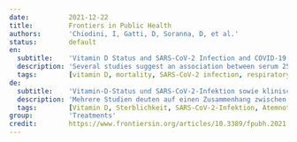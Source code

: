 ```yaml
---
date:          2021-12-22
title:         Frontiers in Public Health
authors:       'Chiodini, I, Gatti, D, Soranna, D, et al.'
status:        default
en:
  subtitle:    'Vitamin D Status and SARS-CoV-2 Infection and COVID-19 Clinical Outcomes'
  description: 'Several studies suggest an association between serum 25-hydroxyvitamin D (25OHD) and the outcomes of Severe Acute Respiratory Syndrome Corona-Virus-2 (SARS-CoV-2) infection, in particular Coronavirus Disease-2019 (COVID-19) related severity and mortality. The aim of the present meta-analysis was to investigate whether vitamin D status is associated with the COVID-19 severity, defined as ARDS requiring admission to intensive care unit (ICU) or mortality (primary endpoints) and with the susceptibility to SARS-CoV-2 and COVID-19-related hospitalization (secondary endpoints). A search in PubMed, ScienceDirect, Web of Science, Google Scholar, Scopus, and preprints repositories was performed until March 31th 2021 to identify all original observational studies reporting association measures, or enough data to calculate them, between Vitamin D status (insufficiency <75, deficiency <50, or severe deficiency <25 nmol/L) and risk of SARS-CoV-2 infection, COVID-19 hospitalization, ICU admission, or death during COVID-19 hospitalization. Fifty-four studies (49 as fully-printed and 5 as pre-print publications) were included for a total of 1,403,715 individuals. The association between vitamin D status and SARS-CoV2 infection, COVID-19 related hospitalization, COVID-19 related ICU admission, and COVID-19 related mortality was reported in 17, 9, 27, and 35 studies, respectively. Severe deficiency, deficiency and insufficiency of vitamin D were all associated with ICU admission, mortality, SARS-CoV-2 infection and COVID-19 hospitalization. Considering specific subgroups (i.e., Caucasian patients, high quality studies, and studies reporting adjusted association estimates) the results of primary endpoints did not change. Patients with low vitamin D levels present an increased risk of ARDS requiring admission to intensive care unit (ICU) or mortality due to SARS-CoV-2 infection and a higher susceptibility to SARS-CoV-2 infection and related hospitalization.'
  tags:        [vitamin D, mortality, SARS-CoV-2 infection, respiratory distress syndrome, intensive care unit]
de:
  subtitle:    'Vitamin-D-Status und SARS-CoV-2-Infektion sowie klinische Ergebnisse von COVID-19'
  description: 'Mehrere Studien deuten auf einen Zusammenhang zwischen 25-Hydroxyvitamin D (25OHD) im Serum und den Folgen einer SARS-CoV-2-Infektion (Severe Acute Respiratory Syndrome Corona-Virus-2) hin, insbesondere dem Schweregrad und der Sterblichkeit im Zusammenhang mit Coronavirus Disease-2019 (COVID-19). Ziel der vorliegenden Meta-Analyse war es, zu untersuchen, ob der Vitamin-D-Status mit dem Schweregrad der COVID-19-Infektion, definiert als ARDS, das eine Aufnahme auf der Intensivstation erfordert, oder mit der Sterblichkeit (primäre Endpunkte) sowie mit der Anfälligkeit für SARS-CoV-2 und COVID-19-bedingte Krankenhausaufenthalte (sekundäre Endpunkte) in Verbindung steht. Eine Suche in PubMed, ScienceDirect, Web of Science, Google Scholar, Scopus und Preprints Repositories wurde bis zum 31. März 2021 durchgeführt, um alle Originalbeobachtungsstudien zu identifizieren, die über Assoziationsmaße oder ausreichende Daten zu deren Berechnung zwischen dem Vitamin-D-Status (Insuffizienz <75, Mangel <50 oder schwerer Mangel <25 nmol/L) und dem Risiko einer SARS-CoV-2-Infektion, einer COVID-19-Krankenhauseinweisung, einer Aufnahme auf der Intensivstation oder eines Todes während eines COVID-19-Krankenhausaufenthalts berichten. Vierundfünfzig Studien (49 als Vollpublikationen und 5 als Vorabveröffentlichungen) wurden für insgesamt 1.403.715 Personen einbezogen. Der Zusammenhang zwischen dem Vitamin-D-Status und der SARS-CoV2-Infektion, der COVID-19-bedingten Hospitalisierung, der COVID-19-bedingten Aufnahme auf der Intensivstation und der COVID-19-bedingten Mortalität wurde in 17, 9, 27 bzw. 35 Studien festgestellt. Schwerer Mangel, Mangel und Insuffizienz von Vitamin D waren alle mit der Aufnahme in die Intensivstation, der Sterblichkeit, der SARS-CoV-2-Infektion und der COVID-19-Krankenhauseinweisung verbunden. Bei der Betrachtung spezifischer Untergruppen (d. h. kaukasische Patienten, Studien mit hoher Qualität und Studien, die bereinigte Assoziationsschätzungen liefern) änderten sich die Ergebnisse der primären Endpunkte nicht. Patienten mit niedrigen Vitamin-D-Spiegeln weisen ein erhöhtes Risiko für ARDS auf, das eine Aufnahme auf der Intensivstation (ICU) oder eine Sterblichkeit aufgrund einer SARS-CoV-2-Infektion erfordert, sowie eine höhere Anfälligkeit für eine SARS-CoV-2-Infektion und einen damit verbundenen Krankenhausaufenthalt.' 
  tags:        [Vitamin D, Sterblichkeit, SARS-CoV-2-Infektion, Atemnotsyndrom, Intensivstation]
group:         'Treatments'
credit:        https://www.frontiersin.org/articles/10.3389/fpubh.2021.736665/full
---
```

